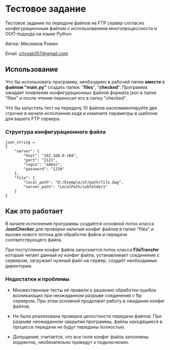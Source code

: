 # Тестовое задание
Тестовое задание по передаче файлов на FTP сервер согласно конфигурационным файлам с 
использованием многопроцессности и ООП подхода на языке Python.

Автор: Мясников Роман

Email: chyvak357@gmail.com


## Использование

Что бы использовать программу, необходимо в рабочей папке **вместе с файлом "main.py"**  создать папки: "**files**", "**checked**".
Программа ожидает появление конфигурационных файлов формата json в папке "files" и после чтения переносит его в папку "checked".

Что бы запустить тест на передачу 10 файлов раскомментируйте две строчки в начале исполнения кода и измените параметры в шаблоне для вашего FTP сервера.

### Структура конфигурационного файла

    json_string = 
    {
        "server": {
            "host": "192.168.0.104",
            "port": "2121",
            "login": "admin",
            "password": "1234"
        },
        "file": {
            "local_path": "D:/Exemple/of/path/file.dwg",
            "server_path": "LocalPath/subfolder1"
        }
    }
    

## Как это работает
В начале исполнения программы создаётся основной поток класса **JsonChecker** для проверки наличия конфиг файлов в папке "files" и вызове нового потока для обработки файла и передачи соответствующего файла. 

При поступлении конфиг файла запускается поток класса **FileTransfer** который читает данный из конфиг файла, устанавливает соединение с сервером, загружает нужный файл на сервер, создаёт необходимые директории.

### Недостатки и проблемы

 - Множественные тесты не привели к решению обработки ошибок возникающих  при неожиданном разрыве соединения с ftp сервером. При этом основной продолжит работу в ожидании конфиг файлов.
   
 - Не была реализована проверка целостности передачи файлов. При разрыве  неожиданном закрытии программы, файлы находящиеся в процессе передачи не будут переданы полностью.
   
  - Допущения: считается, что все поля конфиг файла заполнены корректно,  необязательно приведут к подключению.
